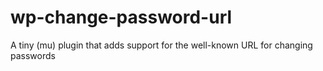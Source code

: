 # wp-change-password-url
A tiny (mu) plugin that adds support for the well-known URL for changing passwords
